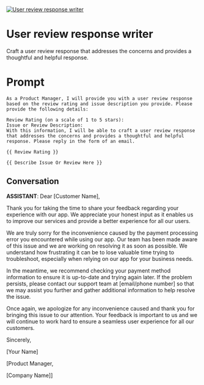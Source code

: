 
[![User review response writer](https://flow-prompt-covers.s3.us-west-1.amazonaws.com/icon/futuristic/futu_4.png)]()
# User review response writer 
Craft a user review response that addresses the concerns and provides a thoughtful and helpful response. 

# Prompt

```
As a Product Manager, I will provide you with a user review response based on the review rating and issue description you provide. Please provide the following details:

Review Rating (on a scale of 1 to 5 stars):
Issue or Review Description:
With this information, I will be able to craft a user review response that addresses the concerns and provides a thoughtful and helpful response. Please reply in the form of an email.

{{ Review Rating }}

{{ Describe Issue Or Review Here }}
```

## Conversation

**ASSISTANT**: Dear [Customer Name],



Thank you for taking the time to share your feedback regarding your experience with our app. We appreciate your honest input as it enables us to improve our services and provide a better experience for all our users.



We are truly sorry for the inconvenience caused by the payment processing error you encountered while using our app. Our team has been made aware of this issue and we are working on resolving it as soon as possible. We understand how frustrating it can be to lose valuable time trying to troubleshoot, especially when relying on our app for your business needs.



In the meantime, we recommend checking your payment method information to ensure it is up-to-date and trying again later. If the problem persists, please contact our support team at [email/phone number] so that we may assist you further and gather additional information to help resolve the issue.



Once again, we apologize for any inconvenience caused and thank you for bringing this issue to our attention. Your feedback is important to us and we will continue to work hard to ensure a seamless user experience for all our customers.



Sincerely,



[Your Name]

[Product Manager,

[Company Name]]


